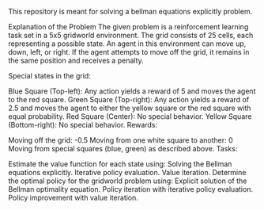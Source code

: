 This repository is meant for solving a bellman equations explicitly problem.

Explanation of the Problem
The given problem is a reinforcement learning task set in a 5x5 gridworld environment. The grid consists of 25 cells, each representing a possible state. An agent in this environment can move up, down, left, or right. If the agent attempts to move off the grid, it remains in the same position and receives a penalty.

Special states in the grid:

Blue Square (Top-left): Any action yields a reward of 5 and moves the agent to the red square.
Green Square (Top-right): Any action yields a reward of 2.5 and moves the agent to either the yellow square or the red square with equal probability.
Red Square (Center): No special behavior.
Yellow Square (Bottom-right): No special behavior.
Rewards:

Moving off the grid: -0.5
Moving from one white square to another: 0
Moving from special squares (blue, green) as described above.
Tasks:

Estimate the value function for each state using:
Solving the Bellman equations explicitly.
Iterative policy evaluation.
Value iteration.
Determine the optimal policy for the gridworld problem using:
Explicit solution of the Bellman optimality equation.
Policy iteration with iterative policy evaluation.
Policy improvement with value iteration.
